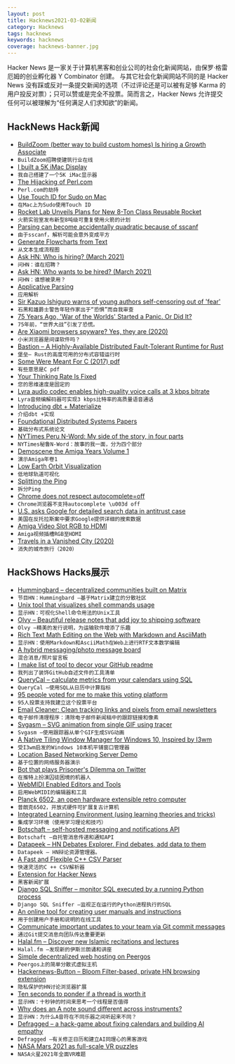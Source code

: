 ```yaml
---
layout: post
title: Hacknews2021-03-02新闻
category: Hacknews
tags: hacknews
keywords: hacknews
coverage: hacknews-banner.jpg
---
```


Hacker News 是一家关于计算机黑客和创业公司的社会化新闻网站，由保罗·格雷厄姆的创业孵化器 Y Combinator 创建。
与其它社会化新闻网站不同的是 Hacker News 没有踩或反对一条提交新闻的选项（不过评论还是可以被有足够 Karma 的用户投反对票）；只可以赞或是完全不投票。简而言之，Hacker News 允许提交任何可以被理解为“任何满足人们求知欲”的新闻。

## HackNews Hack新闻


- [BuildZoom (better way to build custom homes) Is hiring a Growth Associate](https://jobs.lever.co/buildzoom)
- `BuildZoom招聘使建筑行业在线`
- [I built a 5K iMac Display](https://twitter.com/phillipcaudell/status/1352692104707919872)
- `我自己搭建了一个5K iMac显示器`
- [The Hijacking of Perl.com](https://www.perl.com/article/the-hijacking-of-perl-com/)
- `Perl.com的劫持`
- [Use Touch ID for Sudo on Mac](https://davidwalsh.name/touch-sudo)
- `在Mac上为Sudo使用Touch ID`
- [Rocket Lab Unveils Plans for New 8-Ton Class Reusable Rocket](https://www.rocketlabusa.com/about-us/updates/rocket-lab-unveils-plans-for-new-8-ton-class-reusable-rocket-for-mega-constellation-deployment/)
- `火箭实验室发布新型8吨级可重复使用火箭的计划`
- [Parsing can become accidentally quadratic because of sscanf](https://github.com/biojppm/rapidyaml/issues/40)
- `由于sscanf，解析可能会意外变成平方`
- [Generate Flowcharts from Text](https://flowchart.fun/)
- `从文本生成流程图`
- [Ask HN: Who is hiring? (March 2021)](item?id=26304051)
- `问HN：谁在招聘？ `
- [Ask HN: Who wants to be hired? (March 2021)](item?id=26304048)
- `问HN：谁想被录用？ `
- [Applicative Parsing](https://jobjo.github.io/2019/05/19/applicative-parsing.html)
- `应用解析`
- [Sir Kazuo Ishiguro warns of young authors self-censoring out of 'fear'](https://www.bbc.com/news/entertainment-arts-56208347)
- `石黑和雄爵士警告年轻作家出于“恐惧”而自我审查`
- [75 Years Ago, 'War of the Worlds' Started a Panic. Or Did It?](https://www.npr.org/sections/thetwo-way/2013/10/30/241797346/75-years-ago-war-of-the-worlds-started-a-panic-or-did-it)
- `75年前，“世界大战”引发了恐慌。`
- [Are Xiaomi browsers spyware? Yes, they are (2020)](https://palant.info/2020/05/04/are-xiaomi-browsers-spyware-yes-they-are.../)
- `小米浏览器是间谍软件吗？`
- [Bastion – A Highly-Available Distributed Fault-Tolerant Runtime for Rust](https://github.com/bastion-rs/bastion/blob/master/README.md)
- `堡垒– Rust的高度可用的分布式容错运行时`
- [Some Were Meant For C (2017) pdf](https://www.cs.kent.ac.uk/people/staff/srk21/research/papers/kell17some-preprint.pdf)
- `有些意思是C pdf`
- [Your Thinking Rate Is Fixed](https://fs.blog/2021/03/thinking-rate-fixed/)
- `您的思维速度是固定的`
- [Lyra audio codec enables high-quality voice calls at 3 kbps bitrate](https://www.cnx-software.com/2021/02/28/lyra-audio-codec-enables-3-kbps-bitrate-for-high-quality-voice-calls/)
- `Lyra音频编解码器可实现3 kbps比特率的高质量语音通话`
- [Introducing dbt + Materialize](https://materialize.com/introducing-dbt-materialize/)
- `介绍dbt +实现`
- [Foundational Distributed Systems Papers](http://muratbuffalo.blogspot.com/2021/02/foundational-distributed-systems-papers.html)
- `基础分布式系统论文`
- [NYTimes Peru N-Word: My side of the story, in four parts](https://donaldgmcneiljr1954.medium.com/nytimes-peru-n-word-part-one-introduction-57eb6a3e0d95)
- `NYTimes秘鲁N-Word：故事的我一面，分为四个部分`
- [Demoscene the Amiga Years Volume 1](https://www.editions64k.fr/)
- `演示Amiga年卷1`
- [Low Earth Orbit Visualization](https://platform.leolabs.space/visualization)
- `低地球轨道可视化`
- [Splitting the Ping](https://blog.benjojo.co.uk/post/ping-with-loss-latency-split)
- `拆分Ping`
- [Chrome does not respect autocomplete=off](https://bugs.chromium.org/p/chromium/issues/detail?id=914451)
- `Chrome浏览器不支持autocomplete \u003d off`
- [U.S. asks Google for detailed search data in antitrust case](https://www.bnnbloomberg.ca/u-s-asks-google-for-detailed-search-data-in-antitrust-case-1.1570497)
- `美国在反托拉斯案中要求Google提供详细的搜索数据`
- [Amiga Video Slot RGB to HDMI](https://github.com/Bloodmosher/Amiga-VideoSlot-RGBtoHDMI)
- `Amiga视频插槽RGB至HDMI`
- [Travels in a Vanished City (2020)](https://lareviewofbooks.org/article/travels-in-a-vanished-city-paul-kreitman-on-timon-screechs-tokyo-before-tokyo-and-amy-stanleys-stranger-in-the-shoguns-city/)
- `消失的城市旅行（2020）`


## HackShows Hacks展示

- [ Hummingbard – decentralized communities built on Matrix](https://hummingbard.com/hummingbard/introducing-hummingbard)
- `节目HN：Hummingbard –基于Matrix建立的分散社区`
- [ Unix tool that visualizes shell commands usage](https://github.com/irevenko/tsukae)
- `显示HN：可视化Shell命令用法的Unix工具`
- [ Olvy – Beautiful release notes that add joy to shipping software](https://olvy.co)
- `Olvy –精美的发行说明，为运输软件增添了乐趣`
- [ Rich Text Math Editing on the Web with Markdown and AsciiMath](https://writer.math.dev/landing.html)
- `显示HN：使用Markdown和AsciiMath在Web上进行RTF文本数学编辑`
- [ A hybrid messaging/photo message board](https://mebeam.com/)
- `混合消息/照片留言板`
- [ I make list of tool to decor your GitHub readme](https://github.com/HaiDang666/awesome-tool-for-readme-profile)
- `我列出了装饰GitHub自述文件的工具清单`
- [ QueryCal – calculate metrics from your calendars using SQL](https://querycal.com)
- `QueryCal –使用SQL从日历中计算指标`
- [ 95 people voted for me to make this voting platform](https://fanfavorite.io)
- `95人投票支持我建立这个投票平台`
- [ Email Cleaner: Clean tracking links and pixels from email newsletters](https://bengtan.com/blog/email-cleaner-clean-tracking-links-and-pixels/)
- `电子邮件清理程序：清除电子邮件新闻稿中的跟踪链接和像素`
- [ Svgasm – SVG animation from single GIF using tracer](https://github.com/tomkwok/svgasm)
- `Svgasm –使用跟踪器从单个GIF生成SVG动画`
- [ A Native Tiling Window Manager for Windows 10, Inspired by I3wm](https://github.com/McYoloSwagHam/win3wm)
- `受I3wm启发的Windows 10本机平铺窗口管理器`
- [ Location Based Networking Server Demo](https://tonycodes.com/breadcrumbs)
- `基于位置的网络服务器演示`
- [ Bot that plays Prisoner's Dilemma on Twitter](https://github.com/haltakov/prisoners-dilemma-bot)
- `在推特上扮演囚徒困境的机器人`
- [ WebMIDI Enabled Editors and Tools](https://studiocode.dev/)
- `启用WebMIDI的编辑器和工具`
- [ Planck 6502, an open hardware extensible retro computer](https://jfoucher.com/2021/02/planck-6502-open-hardware-computer.html)
- `普朗克6502，开放式硬件可扩展复古计算机`
- [ Integrated Learning Environment (using learning theories and tricks)](https://learnobit-36a54.firebaseapp.com/)
- `集成学习环境（使用学习理论和技巧）`
- [ Botschaft – self-hosted messaging and notifications API](https://github.com/ttymck/botschaft)
- `Botschaft –自托管消息传递和通知API`
- [ Datapeek – HN Debates Explorer. Find debates, add data to them](https://datapeek.org/?explorer_view=debate)
- `Datapeek – HN辩论资源管理器。`
- [ A Fast and Flexible C++ CSV Parser](https://github.com/red0124/ssp)
- `快速灵活的C ++ CSV解析器`
- [ Extension for Hacker News](item?id=26302659)
- `黑客新闻扩展`
- [ Django SQL Sniffer – monitor SQL executed by a running Python process](https://github.com/gruuya/django-sql-sniffer)
- `Django SQL Sniffer –监视正在运行的Python进程执行的SQL`
- [ An online tool for creating user manuals and instructions](https://objects.to)
- `用于创建用户手册和说明的在线工具`
- [ Communicate important updates to your team via Git commit messages](https://github.com/jevakallio/git-notify)
- `通过Git提交消息向团队传达重要更新`
- [ Halal.fm – Discover new Islamic recitations and lectures](https://halal.fm)
- `Halal.fm –发现新的伊斯兰朗诵和讲座`
- [ Simple decentralized web hosting on Peergos](https://peergos.org/posts/p2p-web-hosting)
- `Peergos上的简单分散式虚拟主机`
- [ Hackernews-Button – Bloom Filter-based, private HN browsing extension](https://github.com/jstrieb/hackernews-button)
- `隐私保护的HN讨论浏览器扩展`
- [ Ten seconds to ponder if a thread is worth it](https://gist.github.com/veggiedefender/64079c9b14b8e2866b99918ef54e047b)
- `显示HN：十秒钟的时间来思考一个线程是否值得`
- [ Why does an A note sound different across instruments?](https://omarshehata.me/notebook/exploring_sound)
- `显示HN：为什么A音符在不同乐器之间听起来不同？`
- [ Defragged – a hack-game about fixing calendars and building AI empathy](https://www.getclockwise.com/defragged)
- `Defragged –有关修正日历和建立AI同理心的黑客游戏`
- [ NASA Mars 2021 as full-scale VR puzzles](item?id=26303398)
- `NASA火星2021年全面VR难题`

